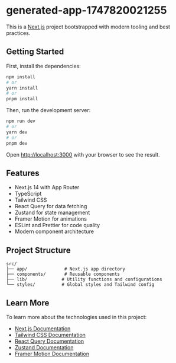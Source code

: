 # generated-app-1747820021255

This is a [Next.js](https://nextjs.org/) project bootstrapped with modern tooling and best practices.

## Getting Started

First, install the dependencies:

```bash
npm install
# or
yarn install
# or
pnpm install
```

Then, run the development server:

```bash
npm run dev
# or
yarn dev
# or
pnpm dev
```

Open [http://localhost:3000](http://localhost:3000) with your browser to see the result.

## Features

- Next.js 14 with App Router
- TypeScript
- Tailwind CSS
- React Query for data fetching
- Zustand for state management
- Framer Motion for animations
- ESLint and Prettier for code quality
- Modern component architecture

## Project Structure

```
src/
├── app/              # Next.js app directory
├── components/       # Reusable components
├── lib/             # Utility functions and configurations
└── styles/          # Global styles and Tailwind config
```

## Learn More

To learn more about the technologies used in this project:

- [Next.js Documentation](https://nextjs.org/docs)
- [Tailwind CSS Documentation](https://tailwindcss.com/docs)
- [React Query Documentation](https://tanstack.com/query/latest)
- [Zustand Documentation](https://github.com/pmndrs/zustand)
- [Framer Motion Documentation](https://www.framer.com/motion/)